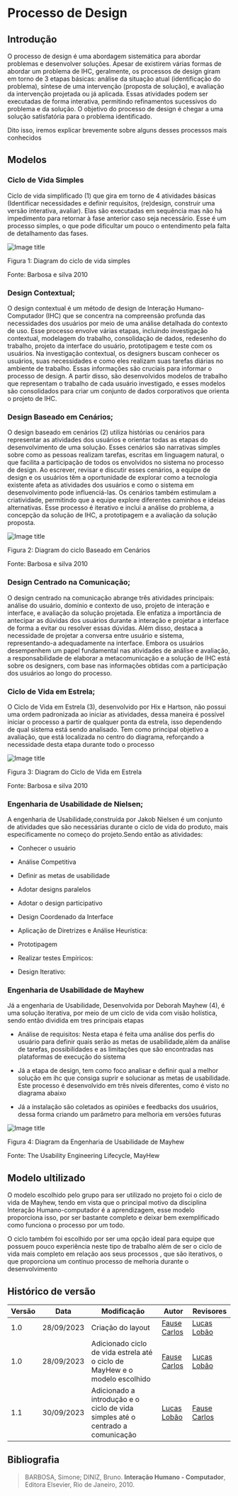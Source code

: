 # Processo de Design

## Introdução
O processo de design é uma abordagem sistemática para abordar problemas e desenvolver soluções. Apesar de existirem várias formas de abordar um problema de IHC, geralmente, os processos de design giram em torno de 3 etapas básicas: análise da situação atual (identificação do problema), síntese de uma intervenção (proposta de solução), e avaliação da intervenção projetada ou já aplicada. Essas atividades podem ser executadas de forma interativa, permitindo refinamentos sucessivos do problema e da solução. O objetivo do processo de design é chegar a uma solução satisfatória para o problema identificado.

Dito isso, iremos explicar brevemente sobre alguns desses processos mais conhecidos

## Modelos

### Ciclo de Vida Simples
Ciclo de vida simplificado (1) que gira em torno de 4 atividades básicas (Identificar necessidades e definir requisitos, (re)design, construir uma versão interativa, avaliar). Elas são executadas em sequência mas não há impedimento para retornar à fase anterior caso seja necessário. Esse é um processo simples, o que pode dificultar um pouco o entendimento pela falta de detalhamento das fases.

![Image title](assets/simples.png)

Figura 1: Diagram do ciclo de vida simples

Fonte: Barbosa e silva 2010

### Design Contextual;
O design contextual é um método de design de Interação Humano-Computador (IHC) que se concentra na compreensão profunda das necessidades dos usuários por meio de uma análise detalhada do contexto de uso. Esse processo envolve várias etapas, incluindo investigação contextual, modelagem do trabalho, consolidação de dados, redesenho do trabalho, projeto da interface do usuário, prototipagem e teste com os usuários. Na investigação contextual, os designers buscam conhecer os usuários, suas necessidades e como eles realizam suas tarefas diárias no ambiente de trabalho. Essas informações são cruciais para informar o processo de design. A partir disso, são desenvolvidos modelos de trabalho que representam o trabalho de cada usuário investigado, e esses modelos são consolidados para criar um conjunto de dados corporativos que orienta o projeto de IHC.

### Design Baseado em Cenários;
O design baseado em cenários (2) utiliza histórias ou cenários para representar as atividades dos usuários e orientar todas as etapas do desenvolvimento de uma solução. Esses cenários são narrativas simples sobre como as pessoas realizam tarefas, escritas em linguagem natural, o que facilita a participação de todos os envolvidos no sistema no processo de design. Ao escrever, revisar e discutir esses cenários, a equipe de design e os usuários têm a oportunidade de explorar como a tecnologia existente afeta as atividades dos usuários e como o sistema em desenvolvimento pode influenciá-las. Os cenários também estimulam a criatividade, permitindo que a equipe explore diferentes caminhos e ideias alternativas. Esse processo é iterativo e inclui a análise do problema, a concepção da solução de IHC, a prototipagem e a avaliação da solução proposta.

![Image title](assets/baseado.png)


Figura 2: Diagram do ciclo Baseado em Cenários

Fonte: Barbosa e silva 2010

### Design Centrado na Comunicação;
O design centrado na comunicação abrange três atividades principais: análise do usuário, domínio e contexto de uso, projeto de interação e interface, e avaliação da solução projetada. Ele enfatiza a importância de antecipar as dúvidas dos usuários durante a interação e projetar a interface de forma a evitar ou resolver essas dúvidas. Além disso, destaca a necessidade de projetar a conversa entre usuário e sistema, representando-a adequadamente na interface. Embora os usuários desempenhem um papel fundamental nas atividades de análise e avaliação, a responsabilidade de elaborar a metacomunicação e a solução de IHC está sobre os designers, com base nas informações obtidas com a participação dos usuários ao longo do processo.

### Ciclo de Vida em Estrela;

O Ciclo de Vida em Estrela (3), desenvolvido por Hix e Hartson, não possui uma ordem padronizada ao iniciar as atividades, dessa maneira é possível iniciar o processo a partir de qualquer ponta da estrela, isso dependendo de qual sistema está sendo analisado. Tem como principal objetivo a avaliação, que está localizada no centro do diagrama, reforçando a necessidade desta etapa durante todo o processo

![Image title](assets/estrela.jpg)

Figura 3: Diagram do  Ciclo de Vida em Estrela

Fonte: Barbosa e silva 2010

### Engenharia de Usabilidade de Nielsen;

A engenharia de Usabilidade,construída por Jakob Nielsen é um conjunto de atividades que são necessárias durante o ciclo de vida do produto, mais especificamente no começo do projeto.Sendo então as atividades:


- Conhecer o usuário

- Análise Competitiva

- Definir as metas de usabilidade

- Adotar designs paralelos

- Adotar o design participativo

- Design Coordenado da Interface

- Aplicação de Diretrizes e Análise Heurística:

- Prototipagem

- Realizar testes Empíricos:

- Design Iterativo:


### Engenharia de Usabilidade de Mayhew

Já a engenharia de Usabilidade, Desenvolvida por Deborah Mayhew (4), é uma solução iterativa, por meio de um ciclo de vida com visão holística, sendo então dividida em tres principais etapas

- Análise de requisitos: Nesta etapa é feita uma análise dos perfis do usuário para definir quais serão as metas de usabilidade,além da análise de tarefas, possibilidades e as limitações que são encontradas nas plataformas  de execução do sistema

- Já a etapa de design, tem como foco analisar e definir qual a melhor solução em ihc que consiga suprir e solucionar as metas de usabilidade. Este processo é desenvolvido em três níveis diferentes, como é visto no diagrama abaixo

- Já a instalação são coletados as opiniões e feedbacks dos usuários, dessa forma criando um parâmetro para melhoria em versões futuras

![Image title](assets/MayHew.png)

Figura 4: Diagram da Engenharia de Usabilidade de Mayhew

Fonte: The Usability Engineering Lifecycle, MayHew

## Modelo ultilizado

O modelo escolhido pelo grupo para ser utilizado no projeto foi o ciclo de vida de Mayhew, tendo em vista que o principal motivo da disciplina Interação Humano-computador é a aprendizagem, esse modelo proporciona isso, por ser bastante completo e deixar bem exemplificado como funciona o processo por um todo.

O ciclo também foi escolhido por ser uma opção ideal para equipe que possuem pouco experiência neste tipo de trabalho além de ser o ciclo de vida mais completo em relação aos seus processos , que são iterativos, o que proporciona um contínuo processo de melhoria durante o desenvolvimento 


## Histórico de versão

| Versão | Data       | Modificação                             | Autor                         | Revisores                         |
| ------ | ---------- | --------------------------------------- | ----------------------------- | ----------------------------- |
|    1.0   |   28/09/2023   |   Criação do layout |  [Fause Carlos](https://github.com/FauseSkyWalker)|[Lucas Lobão](https://github.com/lucaslobao-18)|
|    1.0   |   28/09/2023   |   Adicionado ciclo de vida estrela até o ciclo de MayHew e o modelo escolhido |  [Fause Carlos](https://github.com/FauseSkyWalker)|[Lucas Lobão](https://github.com/lucaslobao-18)|
|    1.1   |   30/09/2023   |   Adicionado a introdução  e o ciclo de vida simples até o centrado a comunicação |  [Lucas Lobão](https://github.com/lucaslobao-18)|[Fause Carlos](https://github.com/FauseSkyWalker)|

## Bibliografia

<!-- - BARBOSA, Simone; DINIZ, Bruno. **Interação Humano-Computador**, Editora Elsevier, Rio de Janeiro, 2010.
</div> -->

> BARBOSA, Simone; DINIZ, Bruno. **Interação Humano - Computador**, Editora Elsevier, Rio de Janeiro, 2010.

